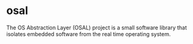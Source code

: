 osal
====

The OS Abstraction Layer (OSAL) project is a small software library that isolates embedded software from the real time operating system.